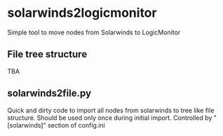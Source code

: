 # solarwinds2logicmonitor
Simple tool to move nodes from Solarwinds to LogicMonitor
## File tree structure
TBA

## solarwinds2file.py <br>
Quick and dirty code to import all nodes from solarwinds to tree like file structure. Should be used only once during initial import.
Controlled by "[solarwinds]" section of config.ini
